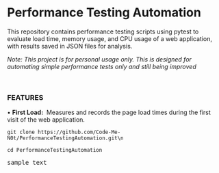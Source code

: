 # Performance Testing Automation
This repository contains performance testing scripts using pytest to evaluate load time, memory usage, and CPU usage of a web application, with results saved in JSON files for analysis.

<i><p>Note: This project is for personal usage only. This is designed for automating simple performance tests only and still being improved</p></i></br>

<h3>FEATURES</h3>
• <b>First Load:</b>&nbsp Measures and records the page load times during the first visit of the web application.

<pre><code id="code-block">git clone https://github.com/Code-Me-N0t/PerformanceTestingAutomation.git\n</code></pre>
<pre><code id="code-block">cd PerformanceTestingAutomation</code></pre>

<pre>sample text</pre>

